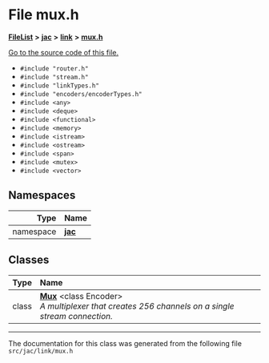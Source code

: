 
# File mux.h



[**FileList**](files.md) **>** [**jac**](dir_256037ad7d0c306238e2bc4f945d341d.md) **>** [**link**](dir_c1e6982d0168263bc2c86cc40d5c26c8.md) **>** [**mux.h**](mux_8h.md)

[Go to the source code of this file.](mux_8h_source.md)



* `#include "router.h"`
* `#include "stream.h"`
* `#include "linkTypes.h"`
* `#include "encoders/encoderTypes.h"`
* `#include <any>`
* `#include <deque>`
* `#include <functional>`
* `#include <memory>`
* `#include <istream>`
* `#include <ostream>`
* `#include <span>`
* `#include <mutex>`
* `#include <vector>`









## Namespaces

| Type | Name |
| ---: | :--- |
| namespace | [**jac**](namespacejac.md) <br> |

## Classes

| Type | Name |
| ---: | :--- |
| class | [**Mux**](classjac_1_1Mux.md) &lt;class Encoder&gt;<br>_A multiplexer that creates 256 channels on a single stream connection._  |














------------------------------
The documentation for this class was generated from the following file `src/jac/link/mux.h`